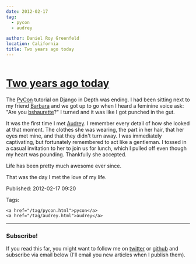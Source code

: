 ```yaml
---
date: 2012-02-17
tag:
  - pycon
  - audrey

author: Daniel Roy Greenfeld
location: California
title: Two years ago today
---
```


<div class="twelve wide column">
  <h1 class="ui block header">
    <div class="content">
      <a href="/two-years-ago-today.html">Two years ago today</a>
    </div>
  </h1>
  <p>
    The <a href="http://us.pycon.org" target="_blank">PyCon</a> tutorial on
    Django in Depth was ending. I had been sitting next to my friend
    <a href="http://djangrrl.com/" target="_blank">Barbara</a> and we got up to
    go when I heard a feminine voice ask: "Are you
    <a href="https://twitter.com/bshaurette" target="_blank">bshaurette</a>?" I
    turned and it was like I got punched in the gut.
  </p>
  <p>
    It was the first time I met
    <a href="http://audreymroy.com" target="_blank">Audrey</a>. I remember every
    detail of how she looked at that moment. The clothes she was wearing, the
    part in her hair, that her eyes met mine, and that they didn't turn away. I
    was immediately captivating, but fortunately remembered to act like a
    gentleman. I tossed in a casual invitation to her to join us for lunch,
    which I pulled off even though my heart was pounding. Thankfully she
    accepted.
  </p>
  <p>Life has been pretty much awesome ever since.</p>
  <p>That was the day I met the love of my life.</p>
  <p>Published: 2012-02-17 09:20</p>
  <p>
    Tags:

    <a href="/tag/pycon.html">pycon</a>
    <a href="/tag/audrey.html">audrey</a>
  </p>
  <hr />
  <h3 class="ui header">Subscribe!</h3>
  <p>
    If you read this far, you might want to follow me on
    <a href="https://twitter.com/pydanny">twitter</a> or
    <a href="https://github.com/pydanny">github</a> and subscribe via email
    below (I'll email you new articles when I publish them).
  </p>
   
</div>
